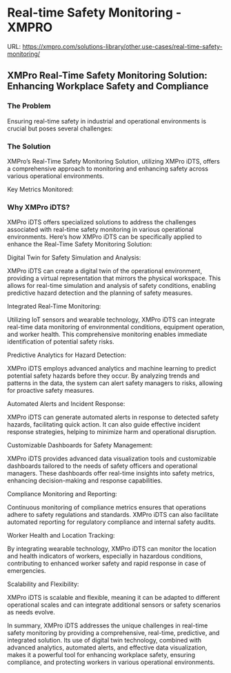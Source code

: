 # Real-time Safety Monitoring - XMPRO

URL: https://xmpro.com/solutions-library/other,use-cases/real-time-safety-monitoring/

## XMPro Real-Time Safety Monitoring Solution: Enhancing Workplace Safety and Compliance

### The Problem

Ensuring real-time safety in industrial and operational environments is crucial but poses several challenges:

### The Solution

XMPro’s Real-Time Safety Monitoring Solution, utilizing XMPro iDTS, offers a comprehensive approach to monitoring and enhancing safety across various operational environments.

Key Metrics Monitored:

### Why XMPro iDTS?

XMPro iDTS offers specialized solutions to address the challenges associated with real-time safety monitoring in various operational environments. Here’s how XMPro iDTS can be specifically applied to enhance the Real-Time Safety Monitoring Solution:

Digital Twin for Safety Simulation and Analysis:

XMPro iDTS can create a digital twin of the operational environment, providing a virtual representation that mirrors the physical workspace. This allows for real-time simulation and analysis of safety conditions, enabling predictive hazard detection and the planning of safety measures.

Integrated Real-Time Monitoring:

Utilizing IoT sensors and wearable technology, XMPro iDTS can integrate real-time data monitoring of environmental conditions, equipment operation, and worker health. This comprehensive monitoring enables immediate identification of potential safety risks.

Predictive Analytics for Hazard Detection:

XMPro iDTS employs advanced analytics and machine learning to predict potential safety hazards before they occur. By analyzing trends and patterns in the data, the system can alert safety managers to risks, allowing for proactive safety measures.

Automated Alerts and Incident Response:

XMPro iDTS can generate automated alerts in response to detected safety hazards, facilitating quick action. It can also guide effective incident response strategies, helping to minimize harm and operational disruption.

Customizable Dashboards for Safety Management:

XMPro iDTS provides advanced data visualization tools and customizable dashboards tailored to the needs of safety officers and operational managers. These dashboards offer real-time insights into safety metrics, enhancing decision-making and response capabilities.

Compliance Monitoring and Reporting:

Continuous monitoring of compliance metrics ensures that operations adhere to safety regulations and standards. XMPro iDTS can also facilitate automated reporting for regulatory compliance and internal safety audits.

Worker Health and Location Tracking:

By integrating wearable technology, XMPro iDTS can monitor the location and health indicators of workers, especially in hazardous conditions, contributing to enhanced worker safety and rapid response in case of emergencies.

Scalability and Flexibility:

XMPro iDTS is scalable and flexible, meaning it can be adapted to different operational scales and can integrate additional sensors or safety scenarios as needs evolve.

In summary, XMPro iDTS addresses the unique challenges in real-time safety monitoring by providing a comprehensive, real-time, predictive, and integrated solution. Its use of digital twin technology, combined with advanced analytics, automated alerts, and effective data visualization, makes it a powerful tool for enhancing workplace safety, ensuring compliance, and protecting workers in various operational environments.

